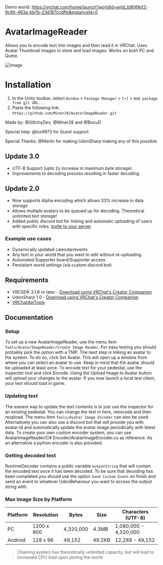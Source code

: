Demo world: https://vrchat.com/home/launch?worldId=wrld_b906fef2-9c90-463a-bb7b-23d187ccdffe&instanceId=0

# AvatarImageReader
Allows you to encode text into images and then read it in VRChat. Uses Avatar Thumbnail Images to store and load images.
Works on both PC and Quest.

![image](https://user-images.githubusercontent.com/1560327/187653313-d2637fe7-3f32-468f-8168-f8411f34843e.png)

# Installation

1. In the Unity toolbar, select `Window` > `Package Manager` > `[+]` > `Add package from git URL...` 
2. Paste the following link: `https://github.com/Miner28/AvatarImageReader.git`


Made by: @GlitchyDev, @Miner28 and @BocuD

Special help: @lox9973 for Quest support

Special Thanks: @Merlin for making UdonSharp making any of this possible

## Update 3.0
- UTF-8 Support (upto 2x increase in maximum byte storage)
- Improvements to decoding process resulting in faster decoding

## Update 2.0
- Now supports Alpha encoding which allows 33% increase in data storage
- Allows multiple avatars to be queued up for decoding. Theoretical unlimited text storage!
- Added public discord bot for linking and automatic uploading of users with specific roles. [Invite to your server](https://discord.com/api/oauth2/authorize?client_id=938573401201721425&permissions=2147600448&scope=bot%20applications.commands)

### Example use cases
- Dynamically updated calendar/events
- Any text in your world that you want to edit without re-uploading
- Automated Supporter board/Supporter access
- Persistant world settings (via custom discord bot)

## Requirements
- VRCSDK 3.1.6 or later - [Download using VRChat's Creator Companion](https://vcc.docs.vrchat.com/guides/getting-started/)
- UdonSharp 1.0 - [Download using VRChat's Creator Companion](https://vcc.docs.vrchat.com/guides/getting-started/)
- [VRChatApiTools](https://github.com/BocuD/VRChatApiTools#installation-via-unity-package-manager-git-recommended)

## Documentation
### Setup
To set up a new AvatarImageReader, use the menu item `Tools/AvatarImageReader/Create Image Reader`. For easy testing you should probably pick the option with a TMP. The next step is linking an avatar to the system. To do so, click Set Avatar. This will open up a window from where you can select an avatar to use. Keep in mind that the avatar should be uploaded at least once. To encode text for your pedestal, use the inspector tool and click Encode. Using the Upload Image to Avatar button will upload your changes to the avatar. If you now launch a local test client, your text should load in game.

### Updating text
The easiest way to update the text contents is to just use the inspector for an existing pedestal. You can change the text in here, reencode and then reupload. The menu item `Tools/Avatar Image Encoder` can also be used. Alternatively you can also use a discord bot that will provide you with avatar-id and automatically update the avatar image periodically with latest data. To create your own custom encoder system, you can use AvatarImageReader/C# Encoder/AvatarImageEncoder.cs as reference. As an alternative a python encoder is also provided.

### Getting decoded text
RuntimeDecoder contains a public variable `outputString` that will contain the encoded text once it has been decoded. To be sure that decoding has been completed you should use the option `Send Custom Event` on finish and send an event to whatever UdonBehaviour you want to access the output string with.

### Max Image Size by Platform
| Platform | Resolution | Bytes | Size | Characters (UTF-8) |
| - | - | - | - | - |
| PC | 1200 x 900 | 4,320,000 | 4.3MB | 1,080,000 - 4,320,000 |
| Android | 128 x 96 | 49,152 | 49.2KB | 12,288 - 49,152 |

> Chaining avatars has theoretically unlimited capacity, but will lead to increased CPU load upon joining the world
